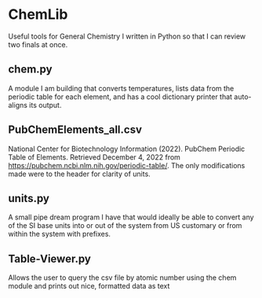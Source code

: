 # ChemLib
 Useful tools for General Chemistry I written in Python so that I can review two finals at once.
 ## chem.py
 A module I am building that converts temperatures, lists data from the periodic table for each element, and has a cool dictionary printer that auto-aligns its output.
 ## PubChemElements_all.csv
 National Center for Biotechnology Information (2022). PubChem Periodic Table of Elements. Retrieved December 4, 2022 from https://pubchem.ncbi.nlm.nih.gov/periodic-table/.
 The only modifications made were to the header for clarity of units.
 ## units.py
 A small pipe dream program I have that would ideally be able to convert any of the SI base units into or out of the system from US customary or from within the system with prefixes.
 ## Table-Viewer.py
 Allows the user to query the csv file by atomic number using the chem module and prints out nice, formatted data as text
